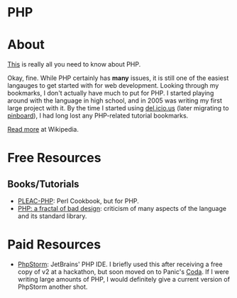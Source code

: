 # PHP

# About

[This](http://eev.ee/blog/2012/04/09/php-a-fractal-of-bad-design/) is really all you need to know about PHP.

Okay, fine. While PHP certainly has **many** issues, it is still one of the easiest langauges to get started with for web development. Looking through my bookmarks, I don't actually have much to put for PHP. I started playing around with the language in high school, and in 2005 was writing my first large project with it. By the time I started using [del.icio.us](http://delicious.com) (later migrating to [pinboard](http://pinboard.in)), I had long lost any PHP-related tutorial bookmarks.

[Read more](https://en.wikipedia.org/wiki/PHP) at Wikipedia.

# Free Resources

## Books/Tutorials

+ [PLEAC-PHP](http://pleac.sourceforge.net/pleac_php/index.html): Perl Cookbook, but for PHP.
+ [PHP: a fractal of bad design](http://eev.ee/blog/2012/04/09/php-a-fractal-of-bad-design/): criticism of many aspects of the language and its standard library.

# Paid Resources

+ [PhpStorm](https://www.jetbrains.com/phpstorm/): JetBrains' PHP IDE. I briefly used this after receiving a free copy of v2 at a hackathon, but soon moved on to Panic's [Coda](https://panic.com/coda/). If I were writing large amounts of PHP, I would definitely give a current version of PhpStorm another shot.

